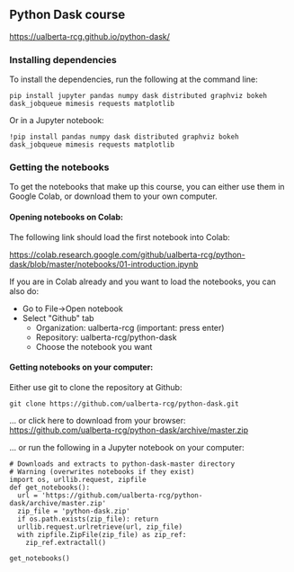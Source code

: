 ## Python Dask course

<https://ualberta-rcg.github.io/python-dask/>

### Installing dependencies

To install the dependencies, run the following at the command line:

```
pip install jupyter pandas numpy dask distributed graphviz bokeh dask_jobqueue mimesis requests matplotlib

```

Or in a Jupyter notebook:

```
!pip install pandas numpy dask distributed graphviz bokeh dask_jobqueue mimesis requests matplotlib
```

### Getting the notebooks

To get the notebooks that make up this course, you can either use them in
Google Colab, or download them to your own computer.

#### Opening notebooks on Colab:

The following link should load the first notebook into Colab:

<https://colab.research.google.com/github/ualberta-rcg/python-dask/blob/master/notebooks/01-introduction.ipynb>

If you are in Colab already and you want to load the notebooks, you can
also do:

* Go to File->Open notebook
* Select "Github" tab
  * Organization: ualberta-rcg (important: press enter)
  * Repository: ualberta-rcg/python-dask
  * Choose the notebook you want

#### Getting notebooks on your computer:

Either use git to clone the repository at Github:

```
git clone https://github.com/ualberta-rcg/python-dask.git
```

... or click here to download from your browser: <https://github.com/ualberta-rcg/python-dask/archive/master.zip>

... or run the following in a Jupyter notebook on your computer:

```
# Downloads and extracts to python-dask-master directory
# Warning (overwrites notebooks if they exist)
import os, urllib.request, zipfile
def get_notebooks():
  url = 'https://github.com/ualberta-rcg/python-dask/archive/master.zip'
  zip_file = 'python-dask.zip'
  if os.path.exists(zip_file): return
  urllib.request.urlretrieve(url, zip_file)
  with zipfile.ZipFile(zip_file) as zip_ref:
    zip_ref.extractall()

get_notebooks()
```
